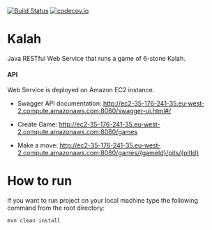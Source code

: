 [![Build Status](https://travis-ci.org/giova333/kalah-game.svg?branch=master)](https://travis-ci.org/giova333/kalah-game)
[![codecov.io](https://codecov.io/gh/giova333/kalah-game/branch/master/graphs/badge.svg?branch=master)](https://codecov.io/github/giova333/kalah-game?branch=master)

# Kalah
Java RESTful Web Service that runs a game of 6-stone Kalah.

#### API

Web Service is deployed on Amazon EC2 instance.

- Swagger API documentation: http://ec2-35-176-241-35.eu-west-2.compute.amazonaws.com:8080/swagger-ui.html#/

- Create Game: http://ec2-35-176-241-35.eu-west-2.compute.amazonaws.com:8080/games

- Make a move: http://ec2-35-176-241-35.eu-west-2.compute.amazonaws.com:8080/games/{gameId}/pits/{pitId}

# How to run
If you want to run project on your local machine type the following command from the root directory:

```
mvn clean install
```